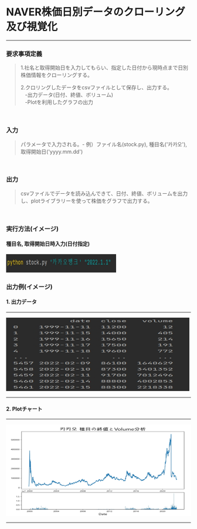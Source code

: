 # NAVER株価日別データのクローリング及び視覚化
___
### 要求事項定義
>1.社名と取得開始日を入力してもらい、指定した日付から現時点まで日別株価情報をクローリングする。<br>
> 
>2.クロリングしたデータをcsvファイルとして保存し、出力する。<br>
&nbsp;&nbsp;&nbsp;-出力データ(日付、終値、ボリューム)<br>
&nbsp;&nbsp;&nbsp;-Plotを利用したグラフの出力
<br>


### 入力
>パラメータで入力される。- 例）ファイル名(stock.py), 種目名('카카오'), 取得開始日('yyyy.mm.dd')

<br>

### 出力
>csvファイルでデータを読み込んできて、日付、終値、ボリュームを出力し、plotライブラリーを使って株価をグラフで出力する。

<br>

### 実行方法(イメージ)
#### 種目名, 取得開始日時入力(日付指定)

<img src="실행(입력).jpg" width="300" height="50"/>

<br>

### 出力例(イメージ)
#### 1. 出力データ

---

<img src="데이터출력값.jpg" width="500" height="200"/>

----
#### 2. Plotチャート   

---
<img src="/plot그래프(일본어).jpg" width="800" height="250"/>

---
